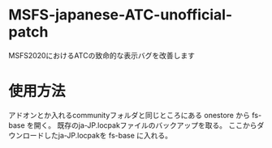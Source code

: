 # MSFS-japanese-ATC-unofficial-patch
MSFS2020におけるATCの致命的な表示バグを改善します
# 使用方法
アドオンとか入れるcommunityフォルダと同じところにある onestore から fs-base を開く。
既存のja-JP.locpakファイルのバックアップを取る。
ここからダウンロードしたja-JP.locpakを fs-base に入れる。
